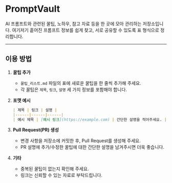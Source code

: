 # PromptVault

AI 프롬프트와 관련된 꿀팁, 노하우, 참고 자료 등을 한 곳에 모아 관리하는 저장소입니다. 여기저기 흩어진 프롬프트 정보를 쉽게 찾고, 서로 공유할 수 있도록 표 형식으로 정리합니다.

---

## 이용 방법

1. **꿀팁 추가**
   - `꿀팁_리스트.md` 파일의 표에 새로운 꿀팁을 한 줄씩 추가해 주세요.
   - 각 꿀팁은 `제목`, `링크`, `설명` 세 가지 정보를 포함해야 합니다.

2. **포맷 예시**
   ```markdown
   | 제목 | 링크 | 설명 |
   |------|------|------|
   | 예시 제목 | [예시 링크](https://example.com) | 간단한 설명을 적어주세요. |
   ```

3. **Pull Request(PR) 생성**
   - 변경 사항을 저장소에 커밋한 후, Pull Request를 생성해 주세요.
   - PR 설명에 추가/수정한 꿀팁에 대한 간단한 설명을 남겨주시면 더욱 좋습니다.

4. **기타**
   - 중복된 꿀팁이 없는지 확인해 주세요.
   - 링크는 신뢰할 수 있는 자료로 부탁드립니다.
